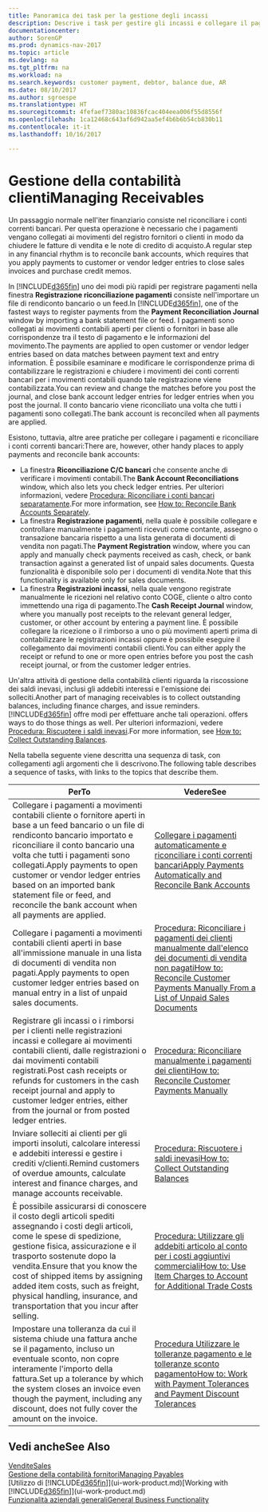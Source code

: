 ```yaml
---
title: Panoramica dei task per la gestione degli incassi
description: Descrive i task per gestire gli incassi e collegare il pagamento ai movimenti contabili cliente o fornitore.
documentationcenter: 
author: SorenGP
ms.prod: dynamics-nav-2017
ms.topic: article
ms.devlang: na
ms.tgt_pltfrm: na
ms.workload: na
ms.search.keywords: customer payment, debtor, balance due, AR
ms.date: 08/10/2017
ms.author: sgroespe
ms.translationtype: HT
ms.sourcegitcommit: 4fefaef7380ac10836fcac404eea006f55d8556f
ms.openlocfilehash: 1ca12468c643af6d942aa5ef4b6b6b54cb830b11
ms.contentlocale: it-it
ms.lasthandoff: 10/16/2017

---
```

# <a name="managing-receivables"></a><span data-ttu-id="88879-103">Gestione della contabilità clienti</span><span class="sxs-lookup"><span data-stu-id="88879-103">Managing Receivables</span></span>
<span data-ttu-id="88879-104">Un passaggio normale nell'iter finanziario consiste nel riconciliare i conti correnti bancari. Per questa operazione è necessario che i pagamenti vengano collegati ai movimenti del registro fornitori o clienti in modo da chiudere le fatture di vendita e le note di credito di acquisto.</span><span class="sxs-lookup"><span data-stu-id="88879-104">A regular step in any financial rhythm is to reconcile bank accounts, which requires that you apply payments to customer or vendor ledger entries to close sales invoices and purchase credit memos.</span></span>  

<span data-ttu-id="88879-105">In [!INCLUDE[d365fin](includes/d365fin_md.md)] uno dei modi più rapidi per registrare pagamenti nella finestra **Registrazione riconciliazione pagamenti** consiste nell'importare un file di rendiconto bancario o un feed.</span><span class="sxs-lookup"><span data-stu-id="88879-105">In [!INCLUDE[d365fin](includes/d365fin_md.md)], one of the fastest ways to register payments from the **Payment Reconciliation Journal** window by importing a bank statement file or feed.</span></span> <span data-ttu-id="88879-106">I pagamenti sono collegati ai movimenti contabili aperti per clienti o fornitori in base alle corrispondenze tra il testo di pagamento e le informazioni del movimento.</span><span class="sxs-lookup"><span data-stu-id="88879-106">The payments are applied to open customer or vendor ledger entries based on data matches between payment text and entry information.</span></span> <span data-ttu-id="88879-107">È possibile esaminare e modificare le corrispondenze prima di contabilizzare le registrazioni e chiudere i movimenti dei conti correnti bancari per i movimenti contabili quando tale registrazione viene contabilizzata.</span><span class="sxs-lookup"><span data-stu-id="88879-107">You can review and change the matches before you post the journal, and close bank account ledger entries for ledger entries when you post the journal.</span></span> <span data-ttu-id="88879-108">Il conto bancario viene riconciliato una volta che tutti i pagamenti sono collegati.</span><span class="sxs-lookup"><span data-stu-id="88879-108">The bank account is reconciled when all payments are applied.</span></span>

<span data-ttu-id="88879-109">Esistono, tuttavia, altre aree pratiche per collegare i pagamenti e riconciliare i conti correnti bancari:</span><span class="sxs-lookup"><span data-stu-id="88879-109">There are, however, other handy places to apply payments and reconcile bank accounts:</span></span>  

* <span data-ttu-id="88879-110">La finestra **Riconciliazione C/C bancari** che consente anche di verificare i movimenti contabili.</span><span class="sxs-lookup"><span data-stu-id="88879-110">The **Bank Account Reconciliations** window, which also lets you check ledger entries.</span></span> <span data-ttu-id="88879-111">Per ulteriori informazioni, vedere [Procedura: Riconciliare i conti bancari separatamente](bank-how-reconcile-bank-accounts-separately.md).</span><span class="sxs-lookup"><span data-stu-id="88879-111">For more information, see [How to: Reconcile Bank Accounts Separately](bank-how-reconcile-bank-accounts-separately.md).</span></span>  
* <span data-ttu-id="88879-112">La finestra **Registrazione pagamenti**, nella quale è possibile collegare e controllare manualmente i pagamenti ricevuti come contante, assegno o transazione bancaria rispetto a una lista generata di documenti di vendita non pagati.</span><span class="sxs-lookup"><span data-stu-id="88879-112">The **Payment Registration** window, where you can apply and manually check payments received as cash, check, or bank transaction against a generated list of unpaid sales documents.</span></span> <span data-ttu-id="88879-113">Questa funzionalità è disponibile solo per i documenti di vendita.</span><span class="sxs-lookup"><span data-stu-id="88879-113">Note that this functionality is available only for sales documents.</span></span>  
* <span data-ttu-id="88879-114">La finestra **Registrazioni incassi**, nella quale vengono registrate manualmente le ricezioni nel relativo conto COGE, cliente o altro conto immettendo una riga di pagamento.</span><span class="sxs-lookup"><span data-stu-id="88879-114">The **Cash Receipt Journal** window, where you manually post receipts to the relevant general ledger, customer, or other account by entering a payment line.</span></span> <span data-ttu-id="88879-115">È possibile collegare la ricezione o il rimborso a uno o più movimenti aperti prima di contabilizzare le registrazioni incassi oppure è possibile eseguire il collegamento dai movimenti contabili clienti.</span><span class="sxs-lookup"><span data-stu-id="88879-115">You can either apply the receipt or refund to one or more open entries before you post the cash receipt journal, or from the customer ledger entries.</span></span>  

<span data-ttu-id="88879-116">Un'altra attività di gestione della contabilità clienti riguarda la riscossione dei saldi inevasi, inclusi gli addebiti interessi e l'emissione dei solleciti.</span><span class="sxs-lookup"><span data-stu-id="88879-116">Another part of managing receivables is to collect outstanding balances, including finance charges, and issue reminders.</span></span> [!INCLUDE[d365fin](includes/d365fin_md.md)]<span data-ttu-id="88879-117"> offre modi per effettuare anche tali operazioni.</span><span class="sxs-lookup"><span data-stu-id="88879-117"> offers ways to do those things as well.</span></span> <span data-ttu-id="88879-118">Per ulteriori informazioni, vedere [Procedura: Riscuotere i saldi inevasi](receivables-collect-outstanding-balances.md).</span><span class="sxs-lookup"><span data-stu-id="88879-118">For more information, see [How to: Collect Outstanding Balances](receivables-collect-outstanding-balances.md).</span></span>  

<span data-ttu-id="88879-119">Nella tabella seguente viene descritta una sequenza di task, con collegamenti agli argomenti che li descrivono.</span><span class="sxs-lookup"><span data-stu-id="88879-119">The following table describes a sequence of tasks, with links to the topics that describe them.</span></span>  

| <span data-ttu-id="88879-120">Per</span><span class="sxs-lookup"><span data-stu-id="88879-120">To</span></span> | <span data-ttu-id="88879-121">Vedere</span><span class="sxs-lookup"><span data-stu-id="88879-121">See</span></span> |
| --- | --- |
| <span data-ttu-id="88879-122">Collegare i pagamenti a movimenti contabili cliente o fornitore aperti in base a un feed bancario o un file di rendiconto bancario importato e riconciliare il conto bancario una volta che tutti i pagamenti sono collegati.</span><span class="sxs-lookup"><span data-stu-id="88879-122">Apply payments to open customer or vendor ledger entries based on an imported bank statement file or feed, and reconcile the bank account when all payments are applied.</span></span> |[<span data-ttu-id="88879-123">Collegare i pagamenti automaticamente e riconciliare i conti correnti bancari</span><span class="sxs-lookup"><span data-stu-id="88879-123">Apply Payments Automatically and Reconcile Bank Accounts</span></span>](receivables-apply-payments-auto-reconcile-bank-accounts.md) |
| <span data-ttu-id="88879-124">Collegare i pagamenti a movimenti contabili clienti aperti in base all'immissione manuale in una lista di documenti di vendita non pagati.</span><span class="sxs-lookup"><span data-stu-id="88879-124">Apply payments to open customer ledger entries based on manual entry in a list of unpaid sales documents.</span></span> |[<span data-ttu-id="88879-125">Procedura: Riconciliare i pagamenti dei clienti manualmente dall'elenco dei documenti di vendita non pagati</span><span class="sxs-lookup"><span data-stu-id="88879-125">How to: Reconcile Customer Payments Manually From a List of Unpaid Sales Documents</span></span>](receivables-how-reconcile-customer-payments-list-unpaid-sales-documents.md) |
| <span data-ttu-id="88879-126">Registrare gli incassi o i rimborsi per i clienti nelle registrazioni incassi e collegare ai movimenti contabili clienti, dalle registrazioni o dai movimenti contabili registrati.</span><span class="sxs-lookup"><span data-stu-id="88879-126">Post cash receipts or refunds for customers in the cash receipt journal and apply to customer ledger entries, either from the journal or from posted ledger entries.</span></span> |[<span data-ttu-id="88879-127">Procedura: Riconciliare manualmente i pagamenti dei clienti</span><span class="sxs-lookup"><span data-stu-id="88879-127">How to: Reconcile Customer Payments Manually</span></span>](receivables-how-apply-sales-transactions-manually.md) |
| <span data-ttu-id="88879-128">Inviare solleciti ai clienti per gli importi insoluti, calcolare interessi e addebiti interessi e gestire i crediti v/clienti.</span><span class="sxs-lookup"><span data-stu-id="88879-128">Remind customers of overdue amounts, calculate interest and finance charges, and manage accounts receivable.</span></span> |[<span data-ttu-id="88879-129">Procedura: Riscuotere i saldi inevasi</span><span class="sxs-lookup"><span data-stu-id="88879-129">How to: Collect Outstanding Balances</span></span>](receivables-collect-outstanding-balances.md) |
|<span data-ttu-id="88879-130">È possibile assicurarsi di conoscere il costo degli articoli spediti assegnando i costi degli articoli, come le spese di spedizione, gestione fisica, assicurazione e il trasporto sostenute dopo la vendita.</span><span class="sxs-lookup"><span data-stu-id="88879-130">Ensure that you know the cost of shipped items by assigning added item costs, such as freight, physical handling, insurance, and transportation that you incur after selling.</span></span>|[<span data-ttu-id="88879-131">Procedura: Utilizzare gli addebiti articolo al conto per i costi aggiuntivi commerciali</span><span class="sxs-lookup"><span data-stu-id="88879-131">How to: Use Item Charges to Account for Additional Trade Costs</span></span>](payables-how-assign-item-charges.md)|
|<span data-ttu-id="88879-132">Impostare una tolleranza da cui il sistema chiude una fattura anche se il pagamento, incluso un eventuale sconto, non copre interamente l'importo della fattura.</span><span class="sxs-lookup"><span data-stu-id="88879-132">Set up a tolerance by which the system closes an invoice even though the payment, including any discount, does not fully cover the amount on the invoice.</span></span>|[<span data-ttu-id="88879-133">Procedura Utilizzare le tolleranze pagamento e le tolleranze sconto pagamento</span><span class="sxs-lookup"><span data-stu-id="88879-133">How to: Work with Payment Tolerances and Payment Discount Tolerances</span></span>](finance-payment-tolerance-and-payment-discount-tolerance.md)|
## <a name="see-also"></a><span data-ttu-id="88879-134">Vedi anche</span><span class="sxs-lookup"><span data-stu-id="88879-134">See Also</span></span>
[<span data-ttu-id="88879-135">Vendite</span><span class="sxs-lookup"><span data-stu-id="88879-135">Sales</span></span>](sales-manage-sales.md)  
[<span data-ttu-id="88879-136">Gestione della contabilità fornitori</span><span class="sxs-lookup"><span data-stu-id="88879-136">Managing Payables</span></span>](payables-manage-payables.md)  
<span data-ttu-id="88879-137">[Utilizzo di [!INCLUDE[d365fin](includes/d365fin_md.md)]](ui-work-product.md)</span><span class="sxs-lookup"><span data-stu-id="88879-137">[Working with [!INCLUDE[d365fin](includes/d365fin_md.md)]](ui-work-product.md)</span></span>  
[<span data-ttu-id="88879-138">Funzionalità aziendali generali</span><span class="sxs-lookup"><span data-stu-id="88879-138">General Business Functionality</span></span>](ui-across-business-areas.md)

